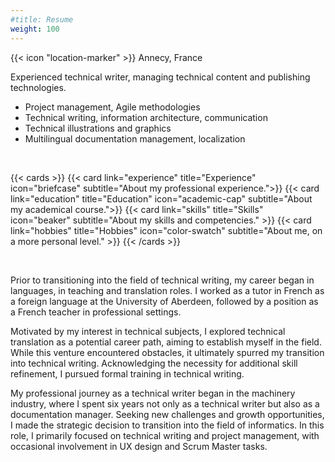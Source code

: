 ```yaml
---
#title: Resume
weight: 100
---
```


{{< icon "location-marker" >}} Annecy, France

Experienced technical writer, managing technical content and publishing technologies.  
* Project management, Agile methodologies  
* Technical writing, information architecture, communication  
* Technical illustrations and graphics  
* Multilingual documentation management, localization  

&nbsp;


{{< cards >}}
  {{< card link="experience" title="Experience" icon="briefcase" subtitle="About my professional experience.">}}
  {{< card link="education" title="Education" icon="academic-cap" subtitle="About my academical course.">}}
  {{< card link="skills" title="Skills" icon="beaker" subtitle="About my skills and competencies." >}}
  {{< card link="hobbies" title="Hobbies" icon="color-swatch" subtitle="About me, on a more personal level." >}}
{{< /cards >}}

&nbsp;

Prior to transitioning into the field of technical writing, my career began in languages, in teaching and translation roles. I worked as a tutor in French as a foreign language at the University of Aberdeen, followed by a position as a French teacher in professional settings.

Motivated by my interest in technical subjects, I explored technical translation as a potential career path, aiming to establish myself in the field. While this venture encountered obstacles, it ultimately spurred my transition into technical writing. Acknowledging the necessity for additional skill refinement, I pursued formal training in technical writing.

My professional journey as a technical writer began in the machinery industry, where I spent six years not only as a technical writer but also as a documentation manager. Seeking new challenges and growth opportunities, I made the strategic decision to transition into the field of informatics. In this role, I primarily focused on technical writing and project management, with occasional involvement in UX design and Scrum Master tasks.